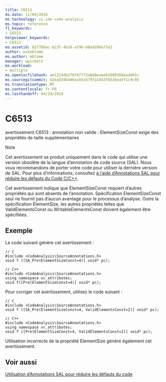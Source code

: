 ```yaml
---
title: C6513
ms.date: 11/04/2016
ms.technology: vs-ide-code-analysis
ms.topic: reference
f1_keywords:
- C6513
helpviewer_keywords:
- C6513
ms.assetid: b27780ac-b237-4b26-a796-68a920da73a3
author: mikeblome
ms.author: mblome
manager: wpickett
ms.workload:
- multiple
ms.openlocfilehash: ae1214db276f87773a8d0eaee62089358eaddb5c
ms.sourcegitcommit: 42ea834b446ac65c679fa1043f853bea5f1c9c95
ms.translationtype: MT
ms.contentlocale: fr-FR
ms.lasthandoff: 04/19/2018
---
```

# <a name="c6513"></a>C6513
avertissement C6513 : annotation non valide : ElementSizeConst exige des propriétés de taille supplémentaires

> [!NOTE]
>  Cet avertissement se produit uniquement dans le code qui utilise une version obsolète de la langue d’annotation de code source (SAL). Nous vous recommandons de porter votre code pour utiliser la dernière version de SAL. Pour plus d’informations, consultez [à l’aide d’Annotations SAL pour réduire les défauts du Code C/C++](../code-quality/using-sal-annotations-to-reduce-c-cpp-code-defects.md).

 Cet avertissement indique que ElementSizeConst requiert d’autres propriétés qui sont absents de l’annotation. Spécification ElementSizeConst seul ne fournit pas d’aucun avantage pour le processus d’analyse. Outre la spécification ElementSize, les autres propriétés telles que ValidElementsConst ou WritableElementsConst doivent également être spécifiées.

## <a name="example"></a>Exemple
 Le code suivant génère cet avertissement :

```
// C
#include <CodeAnalysis\SourceAnnotations.h>
void f ([SA_Pre(ElementSizeConst=4)] void* pc);

// C++
#include <CodeAnalysis\SourceAnnotations.h>
using namespace vc_attributes;
void f([Pre(ElementSizeConst=4)] void* pc);

```

 Pour corriger cet avertissement, utilisez le code suivant :

```
// C
#include <CodeAnalysis\SourceAnnotations.h>
void f ([SA_Pre(ElementSizeConst=4, ValidElementsConst=2)] void* pc);

// C++
#include <CodeAnalysis\SourceAnnotations.h>
using namespace vc_attributes;
void f ([Pre(ElementSizeConst=4, ValidElementsConst=2)] void* pc);
```

 Utilisation incorrecte de la propriété ElementSize génère également cet avertissement.

## <a name="see-also"></a>Voir aussi
 [Utilisation d’Annotations SAL pour réduire les défauts du code](using-sal-annotations-to-reduce-c-cpp-code-defects.md)